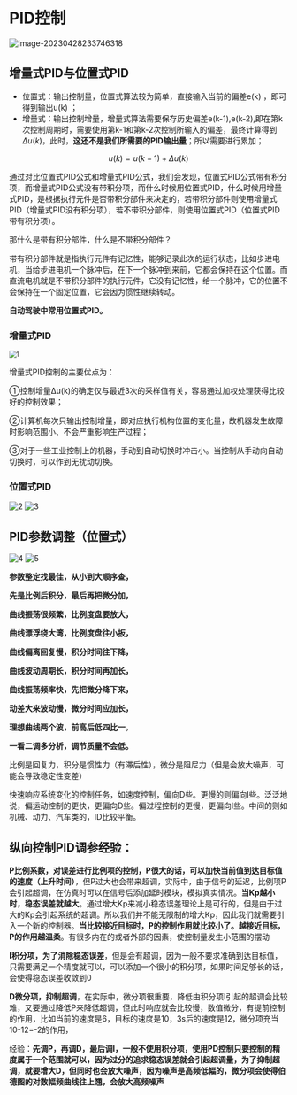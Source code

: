 # PID控制



![image-20230428233746318](https://gitee.com/czjaixuexi/typora_pictures/raw/master/img/202305092142480.png)



## 增量式PID与位置式PID

- 位置式：输出控制量，位置式算法较为简单，直接输入当前的偏差e(k) ，即可得到输出u(k) ；
- 增量式：输出控制增量，增量式算法需要保存历史偏差e(k-1),e(k-2),即在第k次控制周期时，需要使用第k-1和第k-2次控制所输入的偏差，最终计算得到$\Delta u(k)$，此时，**这还不是我们所需要的PID输出量**；所以需要进行累加；

$$
u(k) = u(k-1)+\Delta u(k)
$$

通过对比位置式PID公式和增量式PID公式，我们会发现，位置式PID公式带有积分项，而增量式PID公式没有带积分项，而什么时候用位置式PID，什么时候用增量式PID，是根据执行元件是否带积分部件来决定的，若带积分部件则使用增量式PID（增量式PID没有积分项），若不带积分部件，则使用位置式PID（位置式PID带有积分项）。

那什么是带有积分部件，什么是不带积分部件？

带有积分部件就是指执行元件有记忆性，能够记录此次的运行状态，比如步进电机，当给步进电机一个脉冲后，在下一个脉冲到来前，它都会保持在这个位置。而直流电机就是不带积分部件的执行元件，它没有记忆性，给一个脉冲，它的位置不会保持在一个固定位置，它会因为惯性继续转动。



**自动驾驶中常用位置式PID。**

### 增量式PID





<img src="https://gitee.com/czjaixuexi/typora_pictures/raw/master/img/202305092217543.png" alt="1" style="zoom:80%;" />





增量式PID控制的主要优点为：

①控制增量Δu(k)的确定仅与最近3次的采样值有关，容易通过加权处理获得比较好的控制效果；

②计算机每次只输出控制增量，即对应执行机构位置的变化量，故机器发生故障时影响范围小、不会严重影响生产过程；

③对于一些工业控制上的机器，手动到自动切换时冲击小。当控制从手动向自动切换时，可以作到无扰动切换。



### 位置式PID



<img src="https://gitee.com/czjaixuexi/typora_pictures/raw/master/img/202305092215466.png" alt="2"  />





<img src="https://gitee.com/czjaixuexi/typora_pictures/raw/master/img/202305092215467.png" alt="3"  />





## PID参数调整（位置式）



<img src="https://gitee.com/czjaixuexi/typora_pictures/raw/master/img/202305092215468.gif" alt="4"  />





<img src="https://gitee.com/czjaixuexi/typora_pictures/raw/master/img/202305092215469.png" alt="5"  />



**参数整定找最佳，从小到大顺序查，**

**先是比例后积分，最后再把微分加，**

**曲线振荡很频繁，比例度盘要放大，**

**曲线漂浮绕大湾，比例度盘往小扳，**

**曲线偏离回复慢，积分时间往下降，**

**曲线波动周期长，积分时间再加长，**

**曲线振荡频率快，先把微分降下来，**

**动差大来波动慢，微分时间应加长，**

**理想曲线两个波，前高后低四比一**，

**一看二调多分析，调节质量不会低。**

比例是回复力，积分是惯性力（有滞后性），微分是阻尼力（但是会放大噪声，可能会导致稳定性变差）

快速响应系统变化的控制任务，如速度控制，偏向D些。更慢的则偏向I些。泛泛地说，偏运动控制的更快，更偏向D些。偏过程控制的更慢，更偏向I些。中间的则如机械、动力、汽车类的，ID比较平衡。



## 纵向控制PID调参经验：

**P比例系数，对误差进行比例项的控制，P很大的话，可以加快当前值到达目标值的速度（上升时间）**，但P过大也会带来超调，实际中，由于信号的延迟，比例项P会引起超调，在仿真时可以在信号后添加延时模块，模拟真实情况。**当Kp越小时，稳态误差就越大**。通过增大Kp来减小稳态误差理论上是可行的，但是由于过大的Kp会引起系统的超调。所以我们并不能无限制的增大Kp，因此我们就需要引入一个新的控制器。**当比较接近目标时，P的控制作用就比较小了。越接近目标，P的作用越温柔**。有很多内在的或者外部的因素，使控制量发生小范围的摆动

**I积分项，为了消除稳态误差**，但是会有超调，因为一般不要求准确到达目标值，只需要满足一个精度就可以，可以添加一个很小的积分项，如果时间足够长的话，会使得稳态误差收敛到0

**D微分项，抑制超调**，在实际中，微分项很重要，降低由积分项I引起的超调会比较难，又要通过降低P来降低超调，但此时响应就会比较慢，数值微分，有提前控制的作用，比如当前的速度是6，目标的速度是10，3s后的速度是12，微分项充当10-12=-2的作用，

经验：**先调P，再调D，最后调I，一般不使用积分项，使用PD控制只要控制的精度属于一个范围就可以，因为过分的追求稳态误差就会引起超调量，为了抑制超调，就要增大D，但同时也会放大噪声，因为噪声是高频低幅的，微分项会使得伯德图的对数幅频曲线往上翘，会放大高频噪声**
